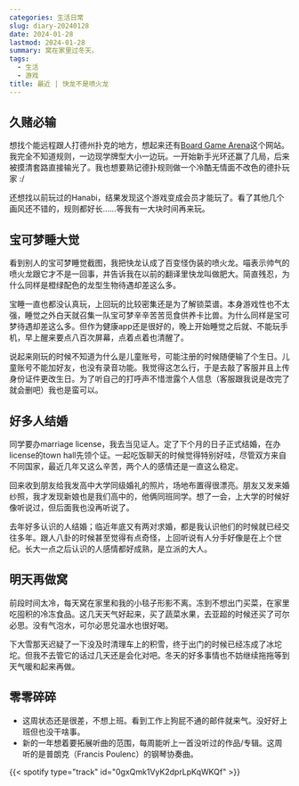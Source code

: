 ```yaml
---
categories: 生活日常
slug: diary-20240128
date: 2024-01-28
lastmod: 2024-01-28
summary: 窝在家里过冬天。
tags:
  - 生活
  - 游戏
title: 最近 | 快龙不是喷火龙
---
```

## 久赌必输
想找个能远程跟人打德州扑克的地方，想起来还有[Board Game Arena](https://boardgamearena.com/)这个网站。我完全不知道规则，一边现学牌型大小一边玩。一开始新手光环还赢了几局，后来被摸清套路直接输光了。我也想要熟记德扑规则做一个冷酷无情面不改色的德扑玩家 :/

还想找以前玩过的Hanabi，结果发现这个游戏变成会员才能玩了。看了其他几个画风还不错的，规则都好长……等我有一大块时间再来玩。

## 宝可梦睡大觉
看到别人的宝可梦睡觉截图，我把快龙认成了百变怪伪装的喷火龙。喵表示帅气的喷火龙跟它才不是一回事，并告诉我在以前的翻译里快龙叫做肥大。简直残忍，为什么同样是橙绿配色的龙型生物待遇却差这么多。

宝睡一直也都没认真玩，上回玩的比较密集还是为了解锁菜谱。本身游戏性也不太强，睡觉之外白天就召集一队宝可梦辛辛苦苦觅食供养卡比兽。为什么同样是宝可梦待遇却差这么多。但作为健康app还是很好的，晚上开始睡觉之后就、不能玩手机，早上醒来要点八百次屏幕，点着点着也清醒了。

说起来刚玩的时候不知道为什么是儿童账号，可能注册的时候随便输了个生日。儿童账号不能加好友，也没有录音功能。我觉得这怎么行，于是去敲了客服并且上传身份证件更改生日。为了听自己的打呼声不惜泄露个人信息（客服跟我说是改完了就会删吧）我也是蛮可以。

## 好多人结婚
同学要办marriage license，我去当见证人。定了下个月的日子正式结婚，在办license的town hall先领个证。一起吃饭聊天的时候觉得特别好哇，尽管双方来自不同国家，最近几年又这么辛苦，两个人的感情还是一直这么稳定。

回来收到朋友给我发高中大学同级婚礼的照片，场地布置得很漂亮。朋友又发来婚纱照，我才发现新娘也是我们高中的，他俩同班同学。想了一会，上大学的时候好像听说过，但后面我也没再听说了。

去年好多认识的人结婚；临近年底又有两对求婚，都是我认识他们的时候就已经交往多年。跟人八卦的时候甚至觉得有点奇怪，上回听说有人分手好像是在上个世纪。长大一点之后认识的人感情都好成熟，是立派的大人。

## 明天再做窝
前段时间太冷，每天窝在家里和我的小毯子形影不离。冻到不想出门买菜，在家里吃囤积的冷冻食品。这几天天气好起来，买了蔬菜水果，去亚超的时候还买了可尔必思。没有气泡水，可尔必思兑温水也很好喝。

下大雪那天迟疑了一下没及时清理车上的积雪，终于出门的时候已经冻成了冰坨坨。但我不去管它的话过几天还是会化对吧。冬天的好多事情也不妨继续拖拖等到天气暖和起来再做。

## 零零碎碎
- 这周状态还是很差，不想上班。看到工作上狗屁不通的邮件就来气。没好好上班但也没干啥事。
- 新的一年想着要拓展听曲的范围，每周能听上一首没听过的作品/专辑。这周听的是普朗克（Francis Poulenc）的钢琴协奏曲。 

{{< spotify type="track" id="0gxQmk1VyK2dprLpKqWKQf" >}}